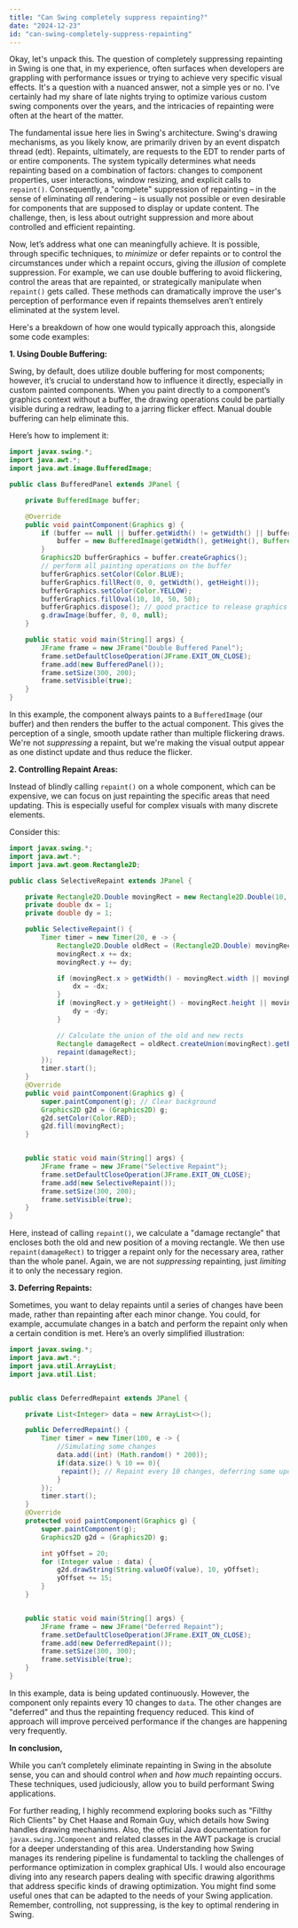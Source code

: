 ```yaml
---
title: "Can Swing completely suppress repainting?"
date: "2024-12-23"
id: "can-swing-completely-suppress-repainting"
---
```


Okay, let's unpack this. The question of completely suppressing repainting in Swing is one that, in my experience, often surfaces when developers are grappling with performance issues or trying to achieve very specific visual effects. It's a question with a nuanced answer, not a simple yes or no. I've certainly had my share of late nights trying to optimize various custom swing components over the years, and the intricacies of repainting were often at the heart of the matter.

The fundamental issue here lies in Swing's architecture. Swing's drawing mechanisms, as you likely know, are primarily driven by an event dispatch thread (edt). Repaints, ultimately, are requests to the EDT to render parts of or entire components. The system typically determines what needs repainting based on a combination of factors: changes to component properties, user interactions, window resizing, and explicit calls to `repaint()`. Consequently, a "complete" suppression of repainting – in the sense of eliminating *all* rendering – is usually not possible or even desirable for components that are supposed to display or update content. The challenge, then, is less about outright suppression and more about controlled and efficient repainting.

Now, let’s address what one can meaningfully achieve. It is possible, through specific techniques, to *minimize* or defer repaints or to control the circumstances under which a repaint occurs, giving the *illusion* of complete suppression. For example, we can use double buffering to avoid flickering, control the areas that are repainted, or strategically manipulate when `repaint()` gets called. These methods can dramatically improve the user's perception of performance even if repaints themselves aren’t entirely eliminated at the system level.

Here's a breakdown of how one would typically approach this, alongside some code examples:

**1. Using Double Buffering:**

Swing, by default, does utilize double buffering for most components; however, it’s crucial to understand how to influence it directly, especially in custom painted components. When you paint directly to a component’s graphics context without a buffer, the drawing operations could be partially visible during a redraw, leading to a jarring flicker effect. Manual double buffering can help eliminate this.

Here’s how to implement it:

```java
import javax.swing.*;
import java.awt.*;
import java.awt.image.BufferedImage;

public class BufferedPanel extends JPanel {

    private BufferedImage buffer;

    @Override
    public void paintComponent(Graphics g) {
        if (buffer == null || buffer.getWidth() != getWidth() || buffer.getHeight() != getHeight()) {
            buffer = new BufferedImage(getWidth(), getHeight(), BufferedImage.TYPE_INT_ARGB);
        }
        Graphics2D bufferGraphics = buffer.createGraphics();
        // perform all painting operations on the buffer
        bufferGraphics.setColor(Color.BLUE);
        bufferGraphics.fillRect(0, 0, getWidth(), getHeight());
        bufferGraphics.setColor(Color.YELLOW);
        bufferGraphics.fillOval(10, 10, 50, 50);
        bufferGraphics.dispose(); // good practice to release graphics resources
        g.drawImage(buffer, 0, 0, null);
    }

    public static void main(String[] args) {
        JFrame frame = new JFrame("Double Buffered Panel");
        frame.setDefaultCloseOperation(JFrame.EXIT_ON_CLOSE);
        frame.add(new BufferedPanel());
        frame.setSize(300, 200);
        frame.setVisible(true);
    }
}
```

In this example, the component always paints to a `BufferedImage` (our buffer) and then renders the buffer to the actual component. This gives the perception of a single, smooth update rather than multiple flickering draws. We're not *suppressing* a repaint, but we're making the visual output appear as one distinct update and thus reduce the flicker.

**2.  Controlling Repaint Areas:**

Instead of blindly calling `repaint()` on a whole component, which can be expensive, we can focus on just repainting the specific areas that need updating. This is especially useful for complex visuals with many discrete elements.

Consider this:

```java
import javax.swing.*;
import java.awt.*;
import java.awt.geom.Rectangle2D;

public class SelectiveRepaint extends JPanel {

    private Rectangle2D.Double movingRect = new Rectangle2D.Double(10, 10, 50, 50);
    private double dx = 1;
    private double dy = 1;

    public SelectiveRepaint() {
        Timer timer = new Timer(20, e -> {
            Rectangle2D.Double oldRect = (Rectangle2D.Double) movingRect.clone();
            movingRect.x += dx;
            movingRect.y += dy;

            if (movingRect.x > getWidth() - movingRect.width || movingRect.x < 0) {
                dx = -dx;
            }
            if (movingRect.y > getHeight() - movingRect.height || movingRect.y < 0) {
                dy = -dy;
            }

            // Calculate the union of the old and new rects
            Rectangle damageRect = oldRect.createUnion(movingRect).getBounds();
            repaint(damageRect);
        });
        timer.start();
    }
    @Override
    public void paintComponent(Graphics g) {
        super.paintComponent(g); // Clear background
        Graphics2D g2d = (Graphics2D) g;
        g2d.setColor(Color.RED);
        g2d.fill(movingRect);
    }


    public static void main(String[] args) {
        JFrame frame = new JFrame("Selective Repaint");
        frame.setDefaultCloseOperation(JFrame.EXIT_ON_CLOSE);
        frame.add(new SelectiveRepaint());
        frame.setSize(300, 200);
        frame.setVisible(true);
    }
}
```

Here, instead of calling `repaint()`, we calculate a "damage rectangle" that encloses both the old and new position of a moving rectangle.  We then use `repaint(damageRect)` to trigger a repaint only for the necessary area, rather than the whole panel. Again, we are not *suppressing* repainting, just *limiting* it to only the necessary region.

**3. Deferring Repaints:**

Sometimes, you want to delay repaints until a series of changes have been made, rather than repainting after each minor change. You could, for example, accumulate changes in a batch and perform the repaint only when a certain condition is met. Here’s an overly simplified illustration:

```java
import javax.swing.*;
import java.awt.*;
import java.util.ArrayList;
import java.util.List;


public class DeferredRepaint extends JPanel {

    private List<Integer> data = new ArrayList<>();

    public DeferredRepaint() {
        Timer timer = new Timer(100, e -> {
            //Simulating some changes
            data.add((int) (Math.random() * 200));
            if(data.size() % 10 == 0){
             repaint(); // Repaint every 10 changes, deferring some updates
            }
        });
        timer.start();
    }
    @Override
    protected void paintComponent(Graphics g) {
        super.paintComponent(g);
        Graphics2D g2d = (Graphics2D) g;

        int yOffset = 20;
        for (Integer value : data) {
            g2d.drawString(String.valueOf(value), 10, yOffset);
            yOffset += 15;
        }
    }


    public static void main(String[] args) {
        JFrame frame = new JFrame("Deferred Repaint");
        frame.setDefaultCloseOperation(JFrame.EXIT_ON_CLOSE);
        frame.add(new DeferredRepaint());
        frame.setSize(300, 300);
        frame.setVisible(true);
    }
}

```

In this example, data is being updated continuously. However, the component only repaints every 10 changes to `data`. The other changes are "deferred" and thus the repainting frequency reduced. This kind of approach will improve perceived performance if the changes are happening very frequently.

**In conclusion,**

While you can’t completely eliminate repainting in Swing in the absolute sense, you can and should control *when* and *how much* repainting occurs. These techniques, used judiciously, allow you to build performant Swing applications.

For further reading, I highly recommend exploring books such as "Filthy Rich Clients" by Chet Haase and Romain Guy, which details how Swing handles drawing mechanisms. Also, the official Java documentation for `javax.swing.JComponent` and related classes in the AWT package is crucial for a deeper understanding of this area. Understanding how Swing manages its rendering pipeline is fundamental to tackling the challenges of performance optimization in complex graphical UIs. I would also encourage diving into any research papers dealing with specific drawing algorithms that address specific kinds of drawing optimization. You might find some useful ones that can be adapted to the needs of your Swing application. Remember, controlling, not suppressing, is the key to optimal rendering in Swing.
